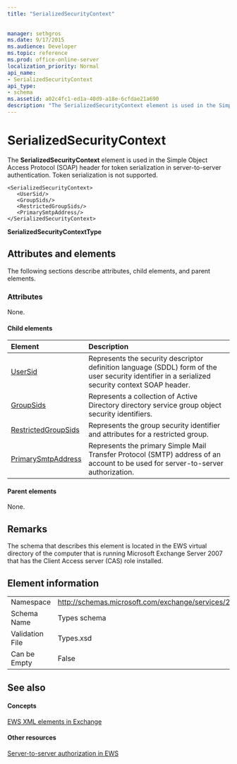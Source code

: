 ```yaml
---
title: "SerializedSecurityContext"
 
 
manager: sethgros
ms.date: 9/17/2015
ms.audience: Developer
ms.topic: reference
ms.prod: office-online-server
localization_priority: Normal
api_name:
- SerializedSecurityContext
api_type:
- schema
ms.assetid: a02c4fc1-ed1a-40d9-a18e-6cfdae21a690
description: "The SerializedSecurityContext element is used in the Simple Object Access Protocol (SOAP) header for token serialization in server-to-server authentication. Token serialization is not supported."
---
```


# SerializedSecurityContext

The **SerializedSecurityContext** element is used in the Simple Object Access Protocol (SOAP) header for token serialization in server-to-server authentication. Token serialization is not supported. 
  
```
<SerializedSecurityContext>
   <UserSid/>
   <GroupSids/>
   <RestrictedGroupSids/>
   <PrimarySmtpAddress/>
</SerializedSecurityContext>
```

 **SerializedSecurityContextType**
## Attributes and elements

The following sections describe attributes, child elements, and parent elements.
  
### Attributes

None.
  
#### Child elements

|**Element**|**Description**|
|:-----|:-----|
|[UserSid](usersid.md) <br/> |Represents the security descriptor definition language (SDDL) form of the user security identifier in a serialized security context SOAP header.  <br/> |
|[GroupSids](groupsids.md) <br/> |Represents a collection of Active Directory directory service group object security identifiers.  <br/> |
|[RestrictedGroupSids](restrictedgroupsids.md) <br/> |Represents the group security identifier and attributes for a restricted group.  <br/> |
|[PrimarySmtpAddress](primarysmtpaddress.md) <br/> |Represents the primary Simple Mail Transfer Protocol (SMTP) address of an account to be used for server-to-server authorization.  <br/> |
   
#### Parent elements

None.
  
## Remarks

The schema that describes this element is located in the EWS virtual directory of the computer that is running Microsoft Exchange Server 2007 that has the Client Access server (CAS) role installed.
  
## Element information

|||
|:-----|:-----|
|Namespace  <br/> |http://schemas.microsoft.com/exchange/services/2006/types  <br/> |
|Schema Name  <br/> |Types schema  <br/> |
|Validation File  <br/> |Types.xsd  <br/> |
|Can be Empty  <br/> |False  <br/> |
   
## See also

#### Concepts

[EWS XML elements in Exchange](ews-xml-elements-in-exchange.md)
#### Other resources

[Server-to-server authorization in EWS](http://msdn.microsoft.com/library/f1610a20-672d-448b-8c00-5b0fbcaf31cb%28Office.15%29.aspx)

